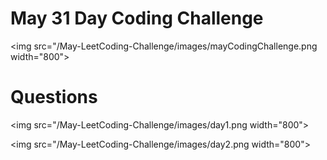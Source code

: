 # May 31 Day Coding Challenge
<img src="/May-LeetCoding-Challenge/images/mayCodingChallenge.png width="800">

# Questions
<img src="/May-LeetCoding-Challenge/images/day1.png width="800">

<img src="/May-LeetCoding-Challenge/images/day2.png width="800">
